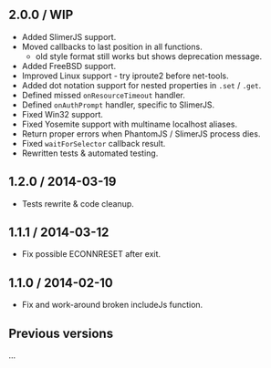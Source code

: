 2.0.0 / WIP
------------------

- Added SlimerJS support.
- Moved callbacks to last position in all functions.
  - old style format still works but shows deprecation message.
- Added FreeBSD support.
- Improved Linux support - try iproute2 before net-tools.
- Added dot notation support for nested properties in `.set` / `.get`.
- Defined missed `onResourceTimeout` handler.
- Defined `onAuthPrompt` handler, specific to SlimerJS.
- Fixed Win32 support.
- Fixed Yosemite support with multiname localhost aliases.
- Return proper errors when PhantomJS / SlimerJS process dies.
- Fixed `waitForSelector` callback result.
- Rewritten tests & automated testing.


1.2.0 / 2014-03-19
------------------

- Tests rewrite & code cleanup.


1.1.1 / 2014-03-12
------------------

- Fix possible ECONNRESET after exit.


1.1.0 / 2014-02-10
------------------

- Fix and work-around broken includeJs function.


Previous versions
-----------------

...
